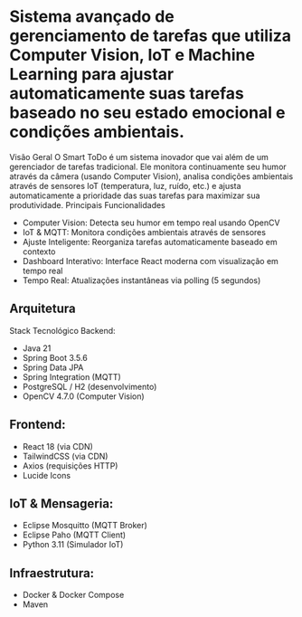 # Sistema avançado de gerenciamento de tarefas que utiliza Computer Vision, IoT e Machine Learning para ajustar automaticamente suas tarefas baseado no seu estado emocional e condições ambientais.
Visão Geral
O Smart ToDo é um sistema inovador que vai além de um gerenciador de tarefas tradicional. Ele monitora continuamente seu humor através da câmera (usando Computer Vision), analisa condições ambientais através de sensores IoT (temperatura, luz, ruído, etc.) e ajusta automaticamente a prioridade das suas tarefas para maximizar sua produtividade.
Principais Funcionalidades

 - Computer Vision: Detecta seu humor em tempo real usando OpenCV
 -  IoT & MQTT: Monitora condições ambientais através de sensores
 -  Ajuste Inteligente: Reorganiza tarefas automaticamente baseado em contexto
 -  Dashboard Interativo: Interface React moderna com visualização em tempo real
 -  Tempo Real: Atualizações instantâneas via polling (5 segundos)

## Arquitetura
Stack Tecnológico
Backend:

- Java 21
- Spring Boot 3.5.6
- Spring Data JPA
- Spring Integration (MQTT)
- PostgreSQL / H2 (desenvolvimento)
- OpenCV 4.7.0 (Computer Vision)

## Frontend:

- React 18 (via CDN)
- TailwindCSS (via CDN)
- Axios (requisições HTTP)
- Lucide Icons

## IoT & Mensageria:

- Eclipse Mosquitto (MQTT Broker)
- Eclipse Paho (MQTT Client)
- Python 3.11 (Simulador IoT)

## Infraestrutura:

- Docker & Docker Compose
- Maven
